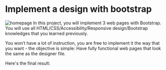 # Implement a design with bootstrap
![homepage](https://user-images.githubusercontent.com/58654884/121544607-2722ae00-ca0a-11eb-9d30-578df14b6f26.jpg)
In this project, you will implement 3 web pages with Bootstrap. You will use all HTML/CSS/Accessibility/Responsive design/Bootstrap knowledges that you learned previously.

You won’t have a lot of instruction, you are free to implement it the way that you want - the objective is simple: Have fully functional web pages that look the same as the designer file.

Here's the final result:
